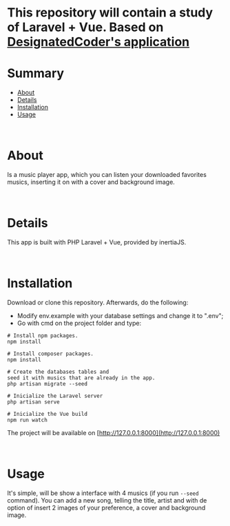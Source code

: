 # This repository will contain a study of Laravel + Vue. Based on [DesignatedCoder's application](https://github.com/designatedcoder/music_app)  

Summary
=======

<!--ts-->
   * [About](#about)
   * [Details](#details)
   * [Installation](#installation)
   * [Usage](#usage)
<!--te-->

<BR/>

About
=========
   Is a music player app, which you can listen your downloaded favorites musics, inserting it on with a cover and background image.

<BR/>

Details
==========
This app is built with PHP Laravel + Vue, provided by inertiaJS. 

<BR/>

Installation
==========
Download or clone this repository. Afterwards, do the following:
- Modify env.example with your database settings and change it to ".env"; 
- Go with cmd on the project folder and type:
```
# Install npm packages.
npm install

# Install composer packages.
npm install

# Create the databases tables and 
seed it with musics that are already in the app.
php artisan migrate --seed

# Inicialize the Laravel server
php artisan serve

# Inicialize the Vue build
npm run watch

``` 

The project will be available on [http://127.0.0.1:8000](http://127.0.0.1:8000)

<BR/>

Usage
=============
It's simple, will be show a interface with 4 musics (if you run ``--seed`` command). You can add a new song, telling the title, artist and with de option of insert 2 images of your preference, a cover and background image.